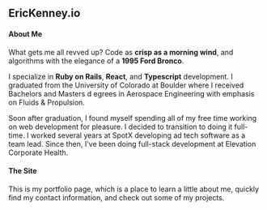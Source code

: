 ## EricKenney.io

#### About Me

What gets me all revved up? Code as **crisp as a morning wind**, and algorithms with the elegance of a **1995 Ford Bronco**. 

I specialize in **Ruby on Rails**, **React**, and **Typescript** development. I graduated from the University of Colorado at Boulder where I received Bachelors and Masters d
egrees in Aerospace Engineering with emphasis on Fluids & Propulsion.

Soon after graduation, I found myself spending all of my free time working on web development for pleasure. I decided to transition to doing it full-time.
I worked several years at SpotX developing ad tech software as a team lead. Since then, I've been doing full-stack development at Elevation Corporate Health.

#### The Site
This is my portfolio page, which is a place to learn a little about me, quickly find my contact information, and check out some of my projects.